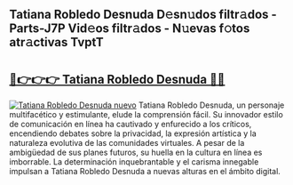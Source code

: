 ## Tatiana Robledo Desnuda D𝚎sn𝚞dos filtr𝚊dos - Parts-J7P Vid𝚎os filtr𝚊dos - N𝚞evas f𝚘tos atr𝚊ctivas TvptT

# <h2><a href="http://mb8n58.tromn.icu/?c=Tatiana+Robledo+Desnuda">🔗👉👉👉 Tatiana Robledo Desnuda 🔗🔗</a></h2>

[![Tatiana Robledo Desnuda nuevo](https://i.imgur.com/pEAQMta.gif)](http://mb8n58.tromn.icu/?c=Tatiana+Robledo+Desnuda)
Tatiana Robledo Desnuda, un personaje multifacético y estimulante, elude la comprensión fácil. Su innovador estilo de comunicación en línea ha cautivado y enfurecido a los críticos, encendiendo debates sobre la privacidad, la expresión artística y la naturaleza evolutiva de las comunidades virtuales. A pesar de la ambigüedad de sus planes futuros, su huella en la cultura en línea es imborrable. La determinación inquebrantable y el carisma innegable impulsan a Tatiana Robledo Desnuda a nuevas alturas en el ámbito digital.
